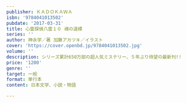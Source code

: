 ```yaml
---
publisher: ＫＡＤＯＫＡＷＡ
isbn: '9784041013502'
pubdate: '2017-03-31'
title: 心霊探偵八雲１０ 魂の道標
series: ''
author: 神永学／著 加藤アカツキ／イラスト
cover: 'https://cover.openbd.jp/9784041013502.jpg'
volume: ''
description: シリーズ累計650万部の超人気ミステリー、５年ぶり待望の最新刊!!
price: '1200'
genre: ''
target: 一般
format: 単行本
content: 日本文学、小説・物語

---
```

